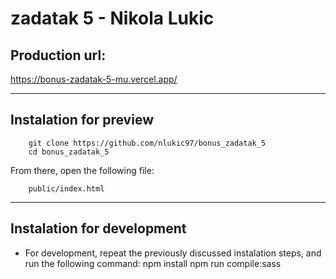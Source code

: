 # zadatak 5 - Nikola Lukic

## Production url:
https://bonus-zadatak-5-mu.vercel.app/

---

## Instalation for preview
        git clone https://github.com/nlukic97/bonus_zadatak_5
        cd bonus_zadatak_5

From there, open the following file:
        
        public/index.html

---
## Instalation for development
- For development, repeat the previously discussed instalation steps, and run the following command:
        npm install
        npm run compile:sass